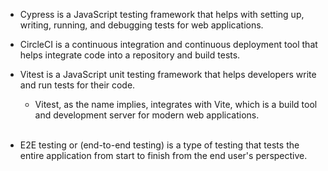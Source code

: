- <span class="emphasis">Cypress</span> is a <span class="emphasis">JavaScript</span> <span class="secondEmphasis">testing framework</span> that helps with <span class="emphasis">setting up</span>, <span class="emphasis">writing</span>, <span class="emphasis">running</span>, and <span class="emphasis">debugging tests</span> for web applications.  

- <span class="emphasis">CircleCI</span> is a <span class="emphasis">continuous integration</span> and <span class="emphasis">continuous deployment</span> tool that helps <span class="emphasis">integrate</span> code into a <span class="emphasis">repository</span> and <span class="emphasis">build</span> tests.  

- <span class="emphasis">Vitest</span> is a <span class="emphasis">JavaScript</span> <span class="secondEmphasis">unit testing framework</span> that helps developers <span class="emphasis">write</span> and <span class="emphasis">run</span> <span class="secondEmphasis">tests</span> for their code.

    - Vitest, as the name implies, integrates with Vite, which is a build tool and development server for modern web applications.
<br></br>
    
- E2E testing or (end-to-end testing) is a type of testing that tests the entire application from start to finish from the end user's perspective.
